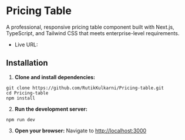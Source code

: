 # Pricing Table

A professional, responsive pricing table component built with Next.js, TypeScript, and Tailwind CSS that meets enterprise-level requirements.

- Live URL: 

##  Installation

1. **Clone and install dependencies:**
```
git clone https://github.com/RutikKulkarni/Pricing-table.git
cd Pricing-table
npm install
```

2. **Run the development server:**
```
npm run dev
```

3. **Open your browser:**
Navigate to [http://localhost:3000](http://localhost:3000)
